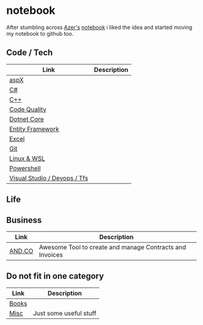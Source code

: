 # notebook

After stumbling across [Azer's](https://github.com/azer) [notebook](https://github.com/azer/notebook) i liked the idea and started moving my notebook to github too.



## Code / Tech
| Link                                   | Description |
| -------------------------------------- | ----------- |
| [aspX](aspx.md)                        |
| [C#](csharp.md)                        |
| [C++](cplusplus.md)                    |
| [Code Quality](codeQuality.md)         |
| [Dotnet Core](dotnetCore.md)           |
| [Entity Framework](entityFramework.md) |
| [Excel](excel.md)                      |
| [Git](git.md)                          |
| [Linux & WSL](linux.md)                |
| [Powershell](powershell.md)            |
| [Visual Studio / Devops / Tfs](visualStudio.md)       |


## Life


## Business
| Link                                   | Description |
| -------------------------------------- | ----------- |
| [AND.CO](www.and.co)                   | Awesome Tool to create and manage Contracts and Invoices |

## Do not fit in one category
| Link              | Description            |
| ----------------- | ---------------------- |
| [Books](books.md) |
| [Misc](misc.md)   | Just some useful stuff |


